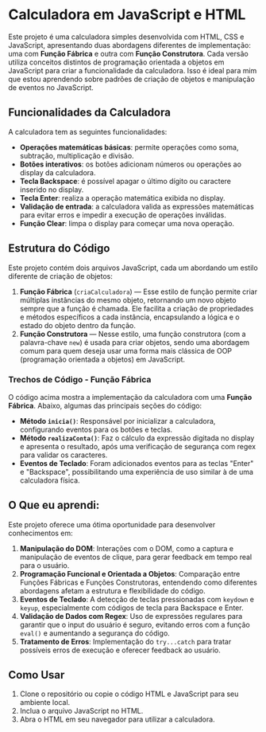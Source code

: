 # Calculadora em JavaScript e HTML

Este projeto é uma calculadora simples desenvolvida com HTML, CSS e JavaScript, apresentando duas abordagens diferentes de implementação: uma com **Função Fábrica** e outra com **Função Construtora**. Cada versão utiliza conceitos distintos de programação orientada a objetos em JavaScript para criar a funcionalidade da calculadora. Isso é ideal para mim que estou aprendendo sobre padrões de criação de objetos e manipulação de eventos no JavaScript.

## Funcionalidades da Calculadora

A calculadora tem as seguintes funcionalidades:

- **Operações matemáticas básicas**: permite operações como soma, subtração, multiplicação e divisão.
- **Botões interativos**: os botões adicionam números ou operações ao display da calculadora.
- **Tecla Backspace**: é possível apagar o último dígito ou caractere inserido no display.
- **Tecla Enter**: realiza a operação matemática exibida no display.
- **Validação de entrada**: a calculadora valida as expressões matemáticas para evitar erros e impedir a execução de operações inválidas.
- **Função Clear**: limpa o display para começar uma nova operação.

## Estrutura do Código

Este projeto contém dois arquivos JavaScript, cada um abordando um estilo diferente de criação de objetos:

1. **Função Fábrica** (`criaCalculadora`) — Esse estilo de função permite criar múltiplas instâncias do mesmo objeto, retornando um novo objeto sempre que a função é chamada. Ele facilita a criação de propriedades e métodos específicos a cada instância, encapsulando a lógica e o estado do objeto dentro da função.
2. **Função Construtora** — Nesse estilo, uma função construtora (com a palavra-chave `new`) é usada para criar objetos, sendo uma abordagem comum para quem deseja usar uma forma mais clássica de OOP (programação orientada a objetos) em JavaScript.

### Trechos de Código - Função Fábrica

O código acima mostra a implementação da calculadora com uma **Função Fábrica**. Abaixo, algumas das principais seções do código:

- **Método `inicia()`**: Responsável por inicializar a calculadora, configurando eventos para os botões e teclas.
- **Método `realizaConta()`**: Faz o cálculo da expressão digitada no display e apresenta o resultado, após uma verificação de segurança com regex para validar os caracteres.
- **Eventos de Teclado**: Foram adicionados eventos para as teclas "Enter" e "Backspace", possibilitando uma experiência de uso similar à de uma calculadora física.

## O Que eu aprendi:

Este projeto oferece uma ótima oportunidade para desenvolver conhecimentos em:

1. **Manipulação do DOM**: Interações com o DOM, como a captura e manipulação de eventos de clique, para gerar feedback em tempo real para o usuário.
2. **Programação Funcional e Orientada a Objetos**: Comparação entre Funções Fábricas e Funções Construtoras, entendendo como diferentes abordagens afetam a estrutura e flexibilidade do código.
3. **Eventos de Teclado**: A detecção de teclas pressionadas com `keydown` e `keyup`, especialmente com códigos de tecla para Backspace e Enter.
4. **Validação de Dados com Regex**: Uso de expressões regulares para garantir que o input do usuário é seguro, evitando erros com a função `eval()` e aumentando a segurança do código.
5. **Tratamento de Erros**: Implementação do `try...catch` para tratar possíveis erros de execução e oferecer feedback ao usuário.

## Como Usar

1. Clone o repositório ou copie o código HTML e JavaScript para seu ambiente local.
2. Inclua o arquivo JavaScript no HTML.
3. Abra o HTML em seu navegador para utilizar a calculadora.
